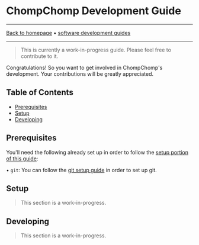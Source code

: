 # ChompChomp Development Guide

-----

[Back to homepage](../..) • [software development guides](..)

-----

> This is currently a work-in-progress guide. Please feel free to contribute to it.

Congratulations! So you want to get involved in ChompChomp's development. Your contributions will be greatly appreciated.

## Table of Contents

* [Prerequisites](#prerequisites)
* [Setup](#setup)
* [Developing](#developing)

## Prerequisites

You'll need the following already set up in order to follow the [setup portion of this guide](#setup):

• `git`: You can follow the [git setup guide](../../software/git) in order to set up git.

## Setup

> This section is a work-in-progress.

## Developing

> This section is a work-in-progress.
